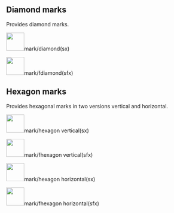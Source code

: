 
## Diamond marks
Provides diamond marks.

<img src="../assets/markdiamond(sx).svg" width="48">mark/diamond(sx)

<img src="../assets/markfdiamond(sfx).svg" width="48">mark/fdiamond(sfx)

## Hexagon marks
Provides hexagonal marks in two versions vertical and horizontal.

<img src="../assets/markhexagon vertical(sx).svg" width="48">mark/hexagon vertical(sx)

<img src="../assets/markfhexagon vertical(sfx).svg" width="48">mark/fhexagon vertical(sfx)

<img src="../assets/markhexagon horizontal(sx).svg" width="48">mark/hexagon horizontal(sx)

<img src="../assets/markfhexagon horizontal(sfx).svg" width="48">mark/fhexagon horizontal(sfx)
